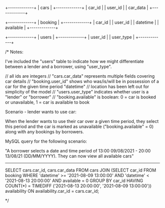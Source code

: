 +-------------+
| cars        |
+-------------+
| car_id      |
| user_id     | 
| car_data    |
+-------------+

+-------------+
| booking     |
+-------------+
| car_id      | 
| user_id     | 
| datetime    |
| available   | 
+-------------+

+-------------+
| users       |
+-------------+
| user_id     | 
| user_type   |
+-------------+



/*
Notes:

I've included the "users" table to indicate how we might differentiate between a lender and a borrower, using "user_type".

// all ids are integers
// "cars.car_data" represents multiple fields covering car details
// "booking.user_id" shows who was/is/will be in possession of a car for the given time period "datetime"
// location has been left out for simplicity of the model
// "users.user_type" indicates whether user is a "lender" or "borrower"
// "booking.available" is boolean: 0 = car is booked or unavailable, 1 = car is available to book


Scenario - lender wants to use car:

When the lender wants to use their car over a given time period, they select this period and the car is marked as unavailable ("booking.available" = 0) along with any bookings by borrowers.


MySQL query for the following scenario:

"A borrower selects a date and time period of 13:00 09/08/2021 - 20:00 13/08/21 (DD/MM/YYYY). They can now view all available cars"

------------

SELECT cars.car_id, cars.car_data
FROM cars
JOIN (SELECT car_id
      FROM booking
      WHERE 'datetime' >= '2021-08-09 13:00:00'
        AND 'datetime' < '2021-08-13 20:00:00'
        AND available = 0
      GROUP BY car_id
      HAVING COUNT(*) = TIMEDIFF ('2021-08-13 20:00:00', '2021-08-09 13:00:00')) availability
  ON availability.car_id = cars.car_id;
      
*/